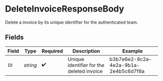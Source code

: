 # DeleteInvoiceResponseBody

Delete a invoice by its unique identifier for the authenticated team.


## Fields

| Field                                     | Type                                      | Required                                  | Description                               | Example                                   |
| ----------------------------------------- | ----------------------------------------- | ----------------------------------------- | ----------------------------------------- | ----------------------------------------- |
| `ID`                                      | *string*                                  | :heavy_check_mark:                        | Unique identifier for the deleted invoice | b3b7e6e2-8c2a-4e2a-9b1a-2e4b5c6d7f8a      |